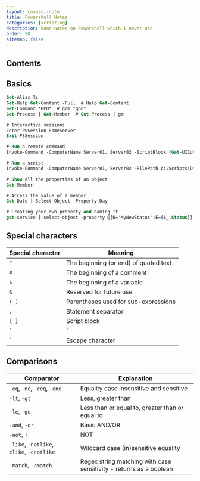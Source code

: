 ```yaml
---
layout: compsci-note
title: Powershell Notes
categories: [scripting]
description: Some notes on Powershell which I never use
order: 20
sitemap: false
---
```


## Contents

## Basics

```ps
Get-Alias ls
Get-Help Get-Content -Full  # Help Get-Content
Get-Command *GPO*  # gcm *gpo*
Get-Process | Get-Member  # Get-Process | gm

# Interactive sessions
Enter-PSSession SomeServer
Exit-PSSession

# Run a remote command
Invoke-Command -ComputerName Server01, Server02 -ScriptBlock {Get-UICulture}

# Run a script
Invoke-Command -ComputerName Server01, Server02 -FilePath c:\Scripts\DiskCollect.ps1

# Show all the properties of an object
Get-Member

# Access the value of a member
Get-Date | Select-Object -Property Day

# Creating your own property and naming it
get-service | select-object -property @{N='MyNewStatus';E={$_.Status}}, @{N='MyNewName';E={$_.Name}}

```

## Special characters

| Special character | Meaning                               |
|-------------------|---------------------------------------|
| `"`               | The beginning (or end) of quoted text |
| `#`               | The beginning of a comment            |
| `$`               | The beginning of a variable           |
| `&`               | Reserved for future use               |
| `( )`             | Parentheses used for sub-expressions  |
| `;`               | Statement separator                   |
| `{ }`             | Script block                          |
| `|`               | Pipeline separator                    |
|`` ` ``            | Escape character                      |

## Comparisons

| Comparator                                 | Explanation                                                        |
|--------------------------------------------|--------------------------------------------------------------------|
| `-eq`, `-ne`, `-ceq`, `-cne`               | Equality case insensitive and sensitive                            |
| `-lt`, `-gt`                               | Less, greater than                                                 |
| `-le`, `-ge`                               | Less than or equal to, greater than or equal to                    |
| `-and`, `-or`                              | Basic AND/OR                                                       |
| `-not`, `!`                                | NOT                                                                |
| `-like`, `-notlike`, `-clike`, `-cnotlike` | Wildcard case (in)sensitive equality                               |
| `-match`, `-cmatch`                        | Regex string matching with case sensitivity - returns as a boolean |

